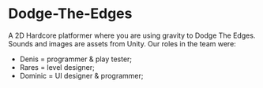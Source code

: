 # Dodge-The-Edges
A 2D Hardcore platformer where you are using gravity to Dodge The Edges. Sounds and images are assets from Unity. 
Our roles in the team were:
- Denis = programmer & play tester;
- Rares = level designer;
- Dominic = UI designer & programmer;
